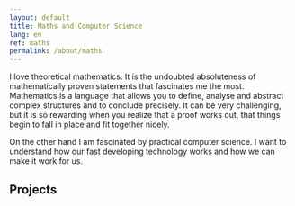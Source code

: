 ```yaml
---
layout: default
title: Maths and Computer Science
lang: en
ref: maths
permalink: /about/maths
---
```


I love theoretical mathematics. It is the undoubted absoluteness of mathematically proven statements that fascinates me the most. Mathematics is a language that allows you to define, analyse and abstract complex structures and to conclude precisely. It can be very challenging, but it is so rewarding when you realize that a proof works out, that things begin to fall in place and fit together nicely.

On the other hand I am fascinated by practical computer science. I want to understand how our fast developing technology works and how we can make it work for us.

## Projects
